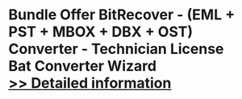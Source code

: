 # Bundle Offer BitRecover - (EML + PST + MBOX + DBX + OST) Converter - Technician License<br />Bat Converter Wizard<br />[>> Detailed information](https://secure.shareit.com/shareit/product.html?productid=300954718&affiliateid=200057808)